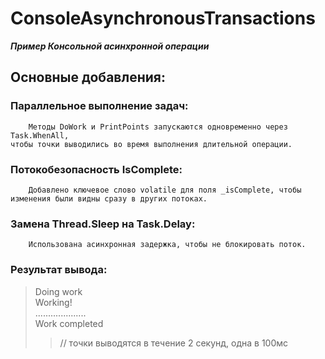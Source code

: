 # ConsoleAsynchronousTransactions
**_Пример Консольной асинхронной операции_**

## Основные добавления:
###	Параллельное выполнение задач:
		Методы DoWork и PrintPoints запускаются одновременно через Task.WhenAll,
    чтобы точки выводились во время выполнения длительной операции.
###	Потокобезопасность IsComplete:
		Добавлено ключевое слово volatile для поля _isComplete, чтобы изменения были видны сразу в других потоках.
###	Замена Thread.Sleep на Task.Delay:
		Использована асинхронная задержка, чтобы не блокировать поток.
	
###	Результат вывода:
> Doing work</br>
  Working!</br>
  .................... </br>
  Work completed</br>
>>  // точки выводятся в течение 2 секунд, одна в 100мс</br>
